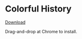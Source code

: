 # Colorful History

[Download](https://github.com/blukat29/cmps115/raw/master/release/ColorfulHistory-1.0.0.crx)

Drag-and-drop at Chrome to install.

